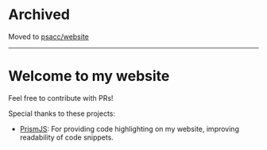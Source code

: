 # Archived
Moved to [psacc/website](https://github.com/psacc/website)

---

# Welcome to my website
Feel free to contribute with PRs!

Special thanks to these projects:
- [PrismJS](https://prismjs.com/): For providing code highlighting on my website, improving readability of code snippets.
